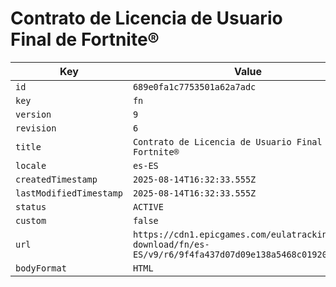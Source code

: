 # Contrato de Licencia de Usuario Final de Fortnite®

| Key | Value |
| --- | ----- |
| `id` | `689e0fa1c7753501a62a7adc` |
| `key` | `fn` |
| `version` | `9` |
| `revision` | `6` |
| `title` | `Contrato de Licencia de Usuario Final de Fortnite®` |
| `locale` | `es-ES` |
| `createdTimestamp` | `2025-08-14T16:32:33.555Z` |
| `lastModifiedTimestamp` | `2025-08-14T16:32:33.555Z` |
| `status` | `ACTIVE` |
| `custom` | `false` |
| `url` | `https://cdn1.epicgames.com/eulatracking-download/fn/es-ES/v9/r6/9f4fa437d07d09e138a5468c01920a2d.pdf` |
| `bodyFormat` | `HTML` |
